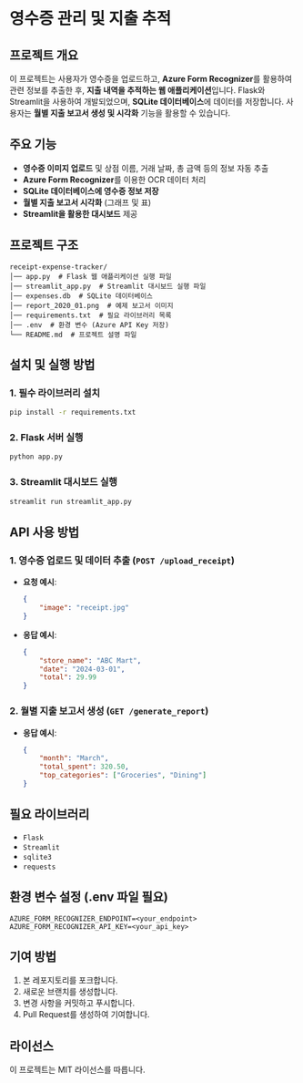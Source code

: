 # 영수증 관리 및 지출 추적

## 프로젝트 개요
이 프로젝트는 사용자가 영수증을 업로드하고, **Azure Form Recognizer**를 활용하여 관련 정보를 추출한 후, **지출 내역을 추적하는 웹 애플리케이션**입니다. Flask와 Streamlit을 사용하여 개발되었으며, **SQLite 데이터베이스**에 데이터를 저장합니다. 사용자는 **월별 지출 보고서 생성 및 시각화** 기능을 활용할 수 있습니다.

## 주요 기능
- **영수증 이미지 업로드** 및 상점 이름, 거래 날짜, 총 금액 등의 정보 자동 추출
- **Azure Form Recognizer**를 이용한 OCR 데이터 처리
- **SQLite 데이터베이스에 영수증 정보 저장**
- **월별 지출 보고서 시각화** (그래프 및 표)
- **Streamlit을 활용한 대시보드** 제공

## 프로젝트 구조
```
receipt-expense-tracker/
│── app.py  # Flask 웹 애플리케이션 실행 파일
│── streamlit_app.py  # Streamlit 대시보드 실행 파일
│── expenses.db  # SQLite 데이터베이스
│── report_2020_01.png  # 예제 보고서 이미지
│── requirements.txt  # 필요 라이브러리 목록
│── .env  # 환경 변수 (Azure API Key 저장)
└── README.md  # 프로젝트 설명 파일
```

## 설치 및 실행 방법
### 1. 필수 라이브러리 설치
```bash
pip install -r requirements.txt
```

### 2. Flask 서버 실행
```bash
python app.py
```

### 3. Streamlit 대시보드 실행
```bash
streamlit run streamlit_app.py
```

## API 사용 방법
### 1. 영수증 업로드 및 데이터 추출 (`POST /upload_receipt`)
- **요청 예시**:
    ```json
    {
        "image": "receipt.jpg"
    }
    ```
- **응답 예시**:
    ```json
    {
        "store_name": "ABC Mart",
        "date": "2024-03-01",
        "total": 29.99
    }
    ```

### 2. 월별 지출 보고서 생성 (`GET /generate_report`)
- **응답 예시**:
    ```json
    {
        "month": "March",
        "total_spent": 320.50,
        "top_categories": ["Groceries", "Dining"]
    }
    ```

## 필요 라이브러리
- `Flask`
- `Streamlit`
- `sqlite3`
- `requests`

## 환경 변수 설정 (.env 파일 필요)
```
AZURE_FORM_RECOGNIZER_ENDPOINT=<your_endpoint>
AZURE_FORM_RECOGNIZER_API_KEY=<your_api_key>
```

## 기여 방법
1. 본 레포지토리를 포크합니다.
2. 새로운 브랜치를 생성합니다.
3. 변경 사항을 커밋하고 푸시합니다.
4. Pull Request를 생성하여 기여합니다.

## 라이선스
이 프로젝트는 MIT 라이선스를 따릅니다.

